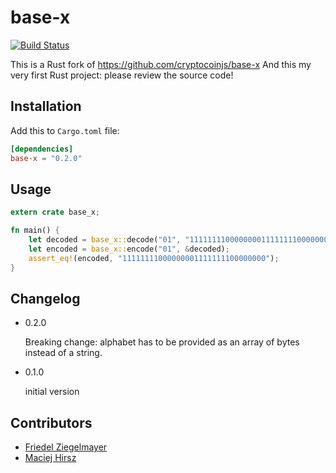# base-x

[![Build Status](https://travis-ci.org/OrKoN/base-x-rs.svg?branch=master)](https://travis-ci.org/OrKoN/base-x-rs)

This is a Rust fork of https://github.com/cryptocoinjs/base-x
And this my very first Rust project: please review the source code!

## Installation

Add this to `Cargo.toml` file:

```toml
[dependencies]
base-x = "0.2.0"
```

## Usage

```rust
extern crate base_x;

fn main() {
    let decoded = base_x::decode("01", "11111111000000001111111100000000").unwrap();
    let encoded = base_x::encode("01", &decoded);
    assert_eq!(encoded, "11111111000000001111111100000000");
}
```

## Changelog

- 0.2.0

  Breaking change: alphabet has to be provided as an array of bytes instead of a string.

- 0.1.0

  initial version

## Contributors

- [Friedel Ziegelmayer](https://github.com/dignifiedquire)
- [Maciej Hirsz](https://github.com/maciejhirsz)
